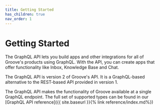 ```yaml
---
title: Getting Started
has_children: true
nav_order: 1
---
```


# Getting Started

The GraphQL API lets you build apps and other integrations for all of Groove's
products using GraphQL. With the API, you can create apps that offer functionality
like Inbox, Knowledge Base and Chat.

The GraphQL API is version 2 of Groove's API. It is a GraphQL-based alternative to
the REST-based API provided in version 1.

The GraphQL API makes the functionality of Groove available at a single GraphQL
endpoint. The full set of supported types can be found in our [GraphQL API reference]({{ site.baseurl }}{% link reference/index.md%})
